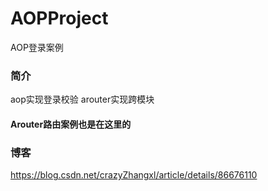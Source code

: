 # AOPProject
AOP登录案例


### 简介
aop实现登录校验
arouter实现跨模块

#### Arouter路由案例也是在这里的

### 博客
https://blog.csdn.net/crazyZhangxl/article/details/86676110

